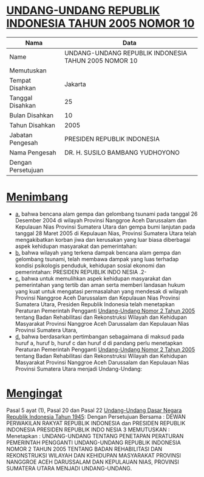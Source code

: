 # [UNDANG-UNDANG REPUBLIK INDONESIA TAHUN 2005 NOMOR 10](http://example.org/legal/document/uu/2005/10)

| Nama | Data |
| ------ | ----- |
|Name|UNDANG-UNDANG REPUBLIK INDONESIA TAHUN 2005 NOMOR 10|
|Memutuskan||
|Tempat Disahkan|Jakarta|
|Tanggal Disahkan|25|
|Bulan Disahkan|10|
|Tahun Disahkan|2005|
|Jabatan Pengesah|PRESIDEN REPUBLIK INDONESIA|
|Nama Pengesah|DR. H. SUSILO BAMBANG YUDHOYONO|
|Dengan Persetujuan||
# [Menimbang](http://example.org/legal/document/uu/2005/10/menimbang)

* [a.](http://example.org/legal/document/uu/2005/10/menimbang/point/a) bahwa bencana alam gempa dan gelombang tsunami pada tanggal 26 Desember 2004 di wilayah Provinsi Nanggroe Aceh Darussalam dan Kepulauan Nias Provinsi Sumatera Utara dan gempa bumi lanjutan pada tanggal 28 Maret 2005 di Kepulauan Nias, Provinsi Sumatera Utara telah mengakibatkan korban jiwa dan kerusakan yang luar biasa diberbagai aspek kehidupan masyarakat dan pemerintahan:
* [b.](http://example.org/legal/document/uu/2005/10/menimbang/point/b) bahwa wilayah yang terkena dampak bencana alam gempa dan gelombang tsunami, telah membawa dampak yang luas terhadap kondisi psikologis penduduk, kehidupan sosial ekonomi dan pemerintahan: PRESIDEN REPUBLIK INDO NESIA .2-
* [c.](http://example.org/legal/document/uu/2005/10/menimbang/point/c) bahwa untuk memulihkan aspek kehidupan masyarakat dan pemerintahan yang tertib dan aman serta memberi landasan hukum yang kuat untuk mengatasi permasalahan yang mendesak di wilayah Provinsi Nanggroe Aceh Darussalam dan Kepulauan Nias Provinsi Sumatera Utara, Presiden Republik Indonesia telah menetapkan Peraturan Pemerintah Pengganti [Undang-Undang Nomor 2 Tahun 2005](http://example.org/legal/document/uu/2005/2) tentang Badan Rehabilitasi dan Rekonstruksi Wilayah dan Kehidupan Masyarakat Provinsi Nanggroe Aceh Darussalam dan Kepulauan Nias Provinsi Sumatera Utara,
* [d.](http://example.org/legal/document/uu/2005/10/menimbang/point/d) bahwa berdasarkan pertimbangan sebagaimana di maksud pada huruf a, huruf b, huruf c dan huruf d di pandang perlu menetapkan Peraturan Pemerintah Pengganti [Undang-Undang Nomor 2 Tahun 2005](http://example.org/legal/document/uu/2005/2) tentang Badan Rehabilitasi dan Rekonstruksi Wilayah dan Kehidupan Masyarakat Provinsi Nanggroe Aceh Darussalam dan Kepulauan Nias Provinsi Sumatera Utara menjadi Undang-Undang:
# [Mengingat](http://example.org/legal/document/uu/2005/10/mengingat)
Pasal 5 ayat (1), Pasal 20 dan Pasal 22 [Undang-Undang Dasar Negara Republik Indonesia Tahun 1945](http://example.org/legal/document/uu): Dengan Persetujuan Bersama : DEWAN PERWAKILAN RAKYAT REPUBLIK INDONESIA dan PRESIDEN REPUBLIK INDONESIA PRESIDEN REPUBLIK INDO NESIA 3 MEMUTUSKAN : Menetapkan : UNDANG-UNDANG TENTANG PENETAPAN PERATURAN PEMERINTAH PENGGANTI UNDANG-UNDANG REPUBLIK INDONESIA NOMOR 2 TAHUN 2005 TENTANG BADAN REHABILITASI DAN REKONSTRUKSI WILAYAH DAN KEHIDUPAN MASYARAKAT PROVINSI NANGGROE ACEH DARUSSALAM DAN KEPULAUAN NIAS, PROVINSI SUMATERA UTARA MENJADI UNDANG-UNDANG.